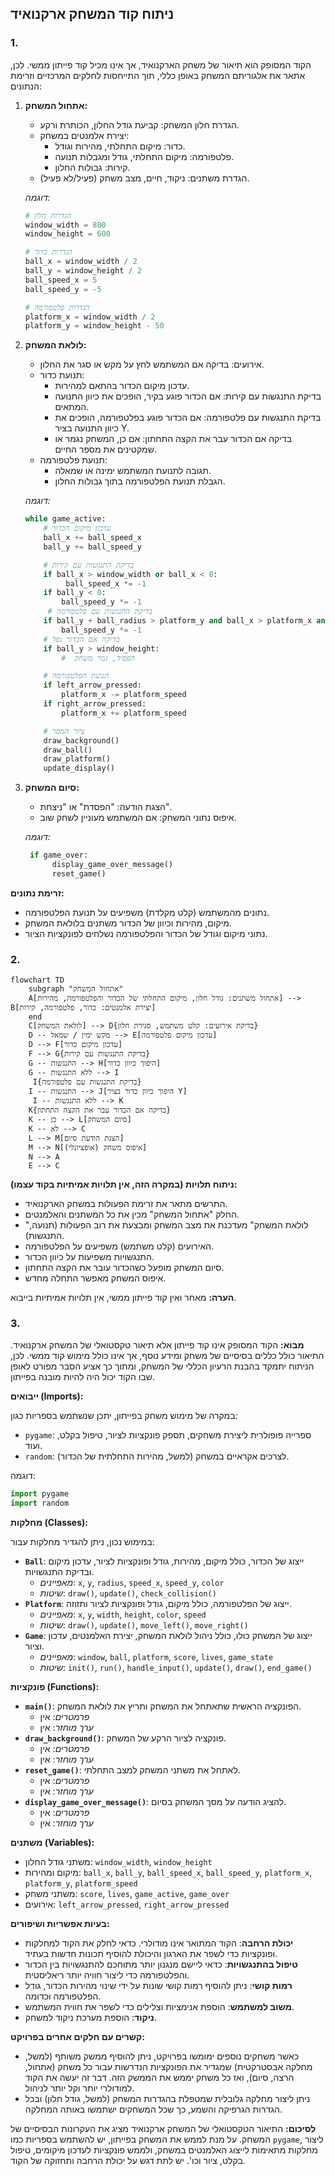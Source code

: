 ## ניתוח קוד המשחק ארקנואיד

### 1. <algorithm>

הקוד המסופק הוא תיאור של משחק הארקנואיד, אך אינו מכיל קוד פייתון ממשי. לכן, אתאר את אלגוריתם המשחק באופן כללי, תוך התייחסות לחלקים המרכזיים וזרימת הנתונים:

1. **אתחול המשחק:**
   - הגדרת חלון המשחק: קביעת גודל החלון, הכותרת ורקע.
   - יצירת אלמנטים במשחק:
     - כדור: מיקום התחלתי, מהירות וגודל.
     - פלטפורמה: מיקום התחלתי, גודל ומגבלות תנועה.
     - קירות: גבולות החלון.
   - הגדרת משתנים: ניקוד, חיים, מצב משחק (פעיל/לא פעיל).

   *דוגמה:*
   ```python
   # הגדרות חלון
   window_width = 800
   window_height = 600

   # הגדרות כדור
   ball_x = window_width / 2
   ball_y = window_height / 2
   ball_speed_x = 5
   ball_speed_y = -5

   # הגדרות פלטפורמה
   platform_x = window_width / 2
   platform_y = window_height - 50
   ```

2. **לולאת המשחק:**
   - אירועים: בדיקה אם המשתמש לחץ על מקש או סגר את החלון.
   - תנועת כדור:
     - עדכון מיקום הכדור בהתאם למהירות.
     - בדיקת התנגשות עם קירות: אם הכדור פוגע בקיר, הופכים את כיוון התנועה המתאים.
     - בדיקת התנגשות עם פלטפורמה: אם הכדור פוגע בפלטפורמה, הופכים את כיוון התנועה בציר Y.
     - בדיקה אם הכדור עבר את הקצה התחתון: אם כן, המשחק נגמר או שמקטינים את מספר החיים.
   - תנועת פלטפורמה:
     - תגובה לתנועת המשתמש ימינה או שמאלה.
     - הגבלת תנועת הפלטפורמה בתוך גבולות החלון.

   *דוגמה:*
   ```python
   while game_active:
       # עדכון מיקום הכדור
       ball_x += ball_speed_x
       ball_y += ball_speed_y

       # בדיקת התנגשות עם קירות
       if ball_x > window_width or ball_x < 0:
            ball_speed_x *= -1
       if ball_y < 0:
           ball_speed_y *= -1
        # בדיקת התנגשות עם פלטפורמה
       if ball_y + ball_radius > platform_y and ball_x > platform_x and ball_x < platform_x + platform_width:
           ball_speed_y *= -1
       # בדיקה אם הכדור נפל
       if ball_y > window_height:
           #  הפסיד, גמר משחק

       # תנועת הפלטפורמה
       if left_arrow_pressed:
           platform_x -= platform_speed
       if right_arrow_pressed:
           platform_x += platform_speed

       # ציור המסך
       draw_background()
       draw_ball()
       draw_platform()
       update_display()
   ```

3. **סיום המשחק:**
   - הצגת הודעה: "הפסדת" או "ניצחת".
   - איפוס נתוני המשחק: אם המשתמש מעוניין לשחק שוב.

   *דוגמה:*
   ```python
    if game_over:
         display_game_over_message()
         reset_game()
   ```

**זרימת נתונים:**
- נתונים מהמשתמש (קלט מקלדת) משפיעים על תנועת הפלטפורמה.
- מיקום, מהירות וכיוון של הכדור משתנים בלולאת המשחק.
- נתוני מיקום וגודל של הכדור והפלטפורמה נשלחים לפונקציות הציור.

### 2. <mermaid>

```mermaid
flowchart TD
    subgraph "אתחול המשחק"
    A[אתחול משתנים: גודל חלון, מיקום התחלתי של הכדור והפלטפורמה, מהירות] --> B[יצירת אלמנטים: כדור, פלטפורמה, קירות]
    end
    C[לולאת המשחק] --> D{בדיקת אירועים: קלט משתמש, סגירת חלון}
    D -- מקש ימין / שמאל --> E[עדכון מיקום פלטפורמה]
    D --> F[עדכון מיקום כדור]
    F --> G{בדיקת התנגשות עם קירות}
    G -- התנגשות --> H[היפוך כיוון כדור]
    G -- ללא התנגשות --> I
     I{בדיקת התנגשות עם פלטפורמה}
    I -- התנגשות --> J[היפוך כיוון כדור בציר Y]
     I -- ללא התנגשות --> K
    K{בדיקה אם הכדור עבר את הקצה התחתון}
    K -- כן --> L[סיום המשחק]
    K -- לא --> C
    L --> M[הצגת הודעת סיום]
    M --> N[איפוס משחק (אופציונלי)]
    N --> A
    E --> C
```

**ניתוח תלויות (במקרה הזה, אין תלויות אמיתיות בקוד עצמו):**
- התרשים מתאר את זרימת הפעולות במשחק הארקנואיד.
- החלק "אתחול המשחק" מכין את כל המשתנים והאלמנטים.
- "לולאת המשחק" מעדכנת את מצב המשחק ומבצעת את רוב הפעולות (תנועה, התנגשות).
- האירועים (קלט משתמש) משפיעים על הפלטפורמה.
- התנגשויות משפיעות על כיוון הכדור.
- סיום המשחק מופעל כשהכדור עובר את הקצה התחתון.
- איפוס המשחק מאפשר התחלה מחדש.

**הערה:** מאחר ואין קוד פייתון ממשי, אין תלויות אמיתיות בייבוא.

### 3. <explanation>

**מבוא:**
הקוד המסופק אינו קוד פייתון אלא תיאור טקסטואלי של המשחק ארקנואיד. התיאור כולל כללים בסיסיים של משחק ומידע נוסף, אך אינו כולל מימוש קוד ממשי. לכן, הניתוח יתמקד בהבנת הרעיון הכללי של המשחק, ומתוך כך אציע הסבר מפורט לאופן שבו הקוד יכול היה להיות מובנה בפייתון.

**ייבואים (Imports):**

במקרה של מימוש משחק בפייתון, יתכן שנשתמש בספריות כגון:
- `pygame`:  ספרייה פופולרית ליצירת משחקים, תספק פונקציות לציור, טיפול בקלט, ועוד.
- `random`: לצרכים אקראיים במשחק (למשל, מהירות התחלתית של הכדור).

דוגמה:
```python
import pygame
import random
```

**מחלקות (Classes):**

במימוש נכון, ניתן להגדיר מחלקות עבור:
- **`Ball`**:  ייצוג של הכדור, כולל מיקום, מהירות, גודל ופונקציות לציור, עדכון מיקום ובדיקת התנגשויות.
   - *מאפיינים*: `x`, `y`, `radius`, `speed_x`, `speed_y`, `color`
   - *שיטות*: `draw()`, `update()`, `check_collision()`
- **`Platform`**: ייצוג של הפלטפורמה, כולל מיקום, גודל ופונקציות לציור ותזוזה.
   - *מאפיינים*: `x`, `y`, `width`, `height`, `color`, `speed`
   - *שיטות*: `draw()`, `update()`, `move_left()`, `move_right()`
- **`Game`**: ייצוג של המשחק כולו, כולל ניהול לולאת המשחק, יצירת האלמנטים, עדכון וציור.
   - *מאפיינים*: `window`, `ball`, `platform`, `score`, `lives`, `game_state`
   - *שיטות*: `init()`, `run()`, `handle_input()`, `update()`, `draw()`, `end_game()`

**פונקציות (Functions):**

- **`main()`**: הפונקציה הראשית שתאתחל את המשחק ותריץ את לולאת המשחק.
    - *פרמטרים*: אין
    - *ערך מוחזר*: אין
- **`draw_background()`**: פונקציה לציור הרקע של המשחק.
    - *פרמטרים*: אין
    - *ערך מוחזר*: אין
- **`reset_game()`**: לאתחל את משתני המשחק למצב התחלתי.
    - *פרמטרים*: אין
    - *ערך מוחזר*: אין
- **`display_game_over_message()`**: להציג הודעה על מסך המשחק בסיום.
   - *פרמטרים*: אין
   - *ערך מוחזר*: אין

**משתנים (Variables):**
- משתני גודל החלון: `window_width`, `window_height`
- מיקום ומהירות: `ball_x`, `ball_y`, `ball_speed_x`, `ball_speed_y`, `platform_x`, `platform_y`, `platform_speed`
- משתני משחק: `score`, `lives`, `game_active`, `game_over`
- אירועים: `left_arrow_pressed`, `right_arrow_pressed`

**בעיות אפשריות ושיפורים:**
- **יכולת הרחבה**:  הקוד המתואר אינו מודולרי. כדאי לחלק את הקוד למחלקות ופונקציות כדי לשפר את הארגון והיכולת להוסיף תכונות חדשות בעתיד.
- **טיפול בהתנגשויות**: כדאי ליישם מנגנון יותר מתוחכם להתנגשויות בין הכדור והפלטפורמה כדי ליצור חוויה יותר ריאליסטית.
- **רמות קושי**: ניתן להוסיף רמות קושי שונות על ידי שינוי מהירות הכדור, גודל הפלטפורמה וכדומה.
- **משוב למשתמש**: הוספת אנימציות וצלילים כדי לשפר את חווית המשתמש.
- **ניקוד**: הוספת מערכת ניקוד למשחק.

**קשרים עם חלקים אחרים בפרויקט:**
-  כאשר משחקים נוספים ימומשו בפרויקט, ניתן להוסיף ממשק משותף (למשל, מחלקה אבסטרקטית) שמגדיר את הפונקציות הנדרשות עבור כל משחק (אתחול, הרצה, סיום), ואז כל משחק יממש את הממשק הזה. דבר זה יעשה את הקוד למודולרי יותר וקל יותר לניהול.
- ניתן ליצור מחלקה גלובלית שמטפלת בהגדרות המשחק (למשל, גודל חלון) ובכל הגדרות הגרפיקה והשמע, כך שכל המשחקים ישתמשו באותה המחלקה.

**לסיכום:**
התיאור הטקסטואלי של המשחק ארקנואיד מציג את העקרונות הבסיסיים של המשחק. על מנת לממש את המשחק בפייתון, יש להשתמש בספריות כמו `pygame`, ליצור מחלקות מתאימות לייצוג האלמנטים במשחק, ולממש פונקציות לעדכון מיקומים, טיפול בקלט, ציור וכו'. יש לתת דגש על יכולת הרחבה ותחזוקה של הקוד.